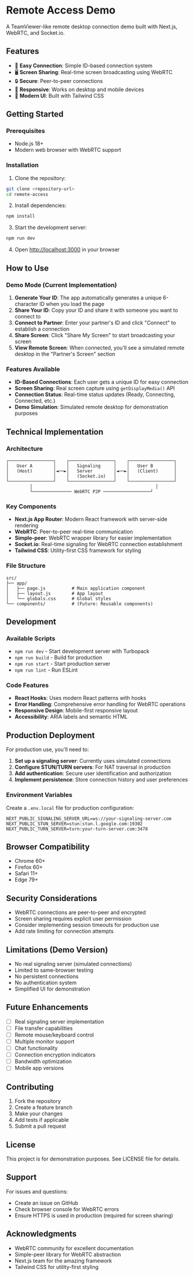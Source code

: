 # Remote Access Demo

A TeamViewer-like remote desktop connection demo built with Next.js, WebRTC, and Socket.io.

## Features

- 🔗 **Easy Connection**: Simple ID-based connection system
- 🖥️ **Screen Sharing**: Real-time screen broadcasting using WebRTC
- 🔒 **Secure**: Peer-to-peer connections
- 📱 **Responsive**: Works on desktop and mobile devices
- 🎨 **Modern UI**: Built with Tailwind CSS

## Getting Started

### Prerequisites

- Node.js 18+ 
- Modern web browser with WebRTC support

### Installation

1. Clone the repository:
```bash
git clone <repository-url>
cd remote-access
```

2. Install dependencies:
```bash
npm install
```

3. Start the development server:
```bash
npm run dev
```

4. Open [http://localhost:3000](http://localhost:3000) in your browser

## How to Use

### Demo Mode (Current Implementation)

1. **Generate Your ID**: The app automatically generates a unique 6-character ID when you load the page
2. **Share Your ID**: Copy your ID and share it with someone you want to connect to
3. **Connect to Partner**: Enter your partner's ID and click "Connect" to establish a connection
4. **Share Screen**: Click "Share My Screen" to start broadcasting your screen
5. **View Remote Screen**: When connected, you'll see a simulated remote desktop in the "Partner's Screen" section

### Features Available

- **ID-Based Connections**: Each user gets a unique ID for easy connection
- **Screen Sharing**: Real screen capture using `getDisplayMedia()` API
- **Connection Status**: Real-time status updates (Ready, Connecting, Connected, etc.)
- **Demo Simulation**: Simulated remote desktop for demonstration purposes

## Technical Implementation

### Architecture

```
┌─────────────────┐    ┌─────────────────┐    ┌─────────────────┐
│   User A        │    │   Signaling     │    │   User B        │
│   (Host)        │◄──►│   Server        │◄──►│   (Client)      │
│                 │    │   (Socket.io)   │    │                 │
└─────────────────┘    └─────────────────┘    └─────────────────┘
         │                                               │
         └─────────────── WebRTC P2P ──────────────────┘
```

### Key Components

- **Next.js App Router**: Modern React framework with server-side rendering
- **WebRTC**: Peer-to-peer real-time communication
- **Simple-peer**: WebRTC wrapper library for easier implementation  
- **Socket.io**: Real-time signaling for WebRTC connection establishment
- **Tailwind CSS**: Utility-first CSS framework for styling

### File Structure

```
src/
├── app/
│   ├── page.js          # Main application component
│   ├── layout.js        # App layout
│   └── globals.css      # Global styles
└── components/          # (Future: Reusable components)
```

## Development

### Available Scripts

- `npm run dev` - Start development server with Turbopack
- `npm run build` - Build for production
- `npm run start` - Start production server
- `npm run lint` - Run ESLint

### Code Features

- **React Hooks**: Uses modern React patterns with hooks
- **Error Handling**: Comprehensive error handling for WebRTC operations
- **Responsive Design**: Mobile-first responsive layout
- **Accessibility**: ARIA labels and semantic HTML

## Production Deployment

For production use, you'll need to:

1. **Set up a signaling server**: Currently uses simulated connections
2. **Configure STUN/TURN servers**: For NAT traversal in production
3. **Add authentication**: Secure user identification and authorization
4. **Implement persistence**: Store connection history and user preferences

### Environment Variables

Create a `.env.local` file for production configuration:

```env
NEXT_PUBLIC_SIGNALING_SERVER_URL=ws://your-signaling-server.com
NEXT_PUBLIC_STUN_SERVER=stun:stun.l.google.com:19302
NEXT_PUBLIC_TURN_SERVER=turn:your-turn-server.com:3478
```

## Browser Compatibility

- Chrome 60+
- Firefox 60+
- Safari 11+
- Edge 79+

## Security Considerations

- WebRTC connections are peer-to-peer and encrypted
- Screen sharing requires explicit user permission
- Consider implementing session timeouts for production use
- Add rate limiting for connection attempts

## Limitations (Demo Version)

- No real signaling server (simulated connections)
- Limited to same-browser testing
- No persistent connections
- No authentication system
- Simplified UI for demonstration

## Future Enhancements

- [ ] Real signaling server implementation
- [ ] File transfer capabilities  
- [ ] Remote mouse/keyboard control
- [ ] Multiple monitor support
- [ ] Chat functionality
- [ ] Connection encryption indicators
- [ ] Bandwidth optimization
- [ ] Mobile app versions

## Contributing

1. Fork the repository
2. Create a feature branch
3. Make your changes
4. Add tests if applicable
5. Submit a pull request

## License

This project is for demonstration purposes. See LICENSE file for details.

## Support

For issues and questions:
- Create an issue on GitHub
- Check browser console for WebRTC errors
- Ensure HTTPS is used in production (required for screen sharing)

## Acknowledgments

- WebRTC community for excellent documentation
- Simple-peer library for WebRTC abstraction
- Next.js team for the amazing framework
- Tailwind CSS for utility-first styling